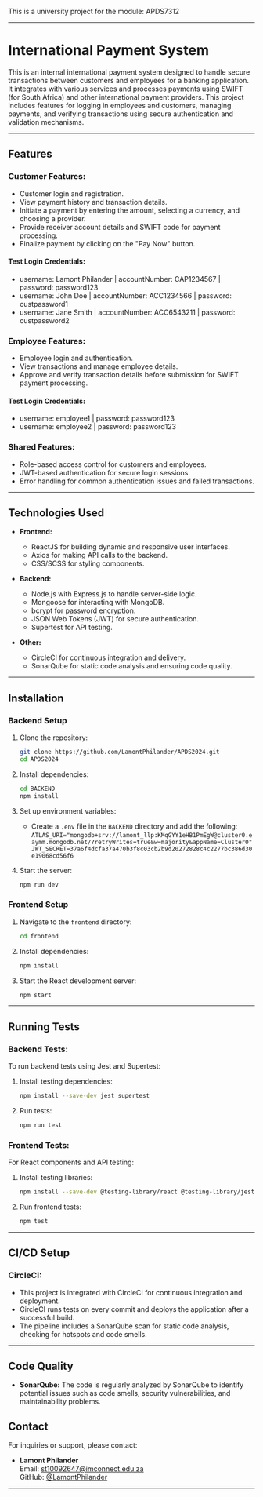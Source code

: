 This is a university project for the module: APDS7312

---

# **International Payment System**

This is an internal international payment system designed to handle secure transactions between customers and employees for a banking application. It integrates with various services and processes payments using SWIFT (for South Africa) and other international payment providers. This project includes features for logging in employees and customers, managing payments, and verifying transactions using secure authentication and validation mechanisms.

---

## **Features**

### **Customer Features:**

- Customer login and registration.
- View payment history and transaction details.
- Initiate a payment by entering the amount, selecting a currency, and choosing a provider.
- Provide receiver account details and SWIFT code for payment processing.
- Finalize payment by clicking on the "Pay Now" button.

#### **Test Login Credentials:**

- username: Lamont Philander | accountNumber: CAP1234567 | password: password123
- username: John Doe | accountNumber: ACC1234566 | password: custpassword1
- username: Jane Smith | accountNumber: ACC6543211 | password: custpassword2

### **Employee Features:**

- Employee login and authentication.
- View transactions and manage employee details.
- Approve and verify transaction details before submission for SWIFT payment processing.

#### **Test Login Credentials:**

- username: employee1 | password: password123
- username: employee2 | password: password123

### **Shared Features:**

- Role-based access control for customers and employees.
- JWT-based authentication for secure login sessions.
- Error handling for common authentication issues and failed transactions.

---

## **Technologies Used**

- **Frontend:**

  - ReactJS for building dynamic and responsive user interfaces.
  - Axios for making API calls to the backend.
  - CSS/SCSS for styling components.

- **Backend:**

  - Node.js with Express.js to handle server-side logic.
  - Mongoose for interacting with MongoDB.
  - bcrypt for password encryption.
  - JSON Web Tokens (JWT) for secure authentication.
  - Supertest for API testing.

- **Other:**
  - CircleCI for continuous integration and delivery.
  - SonarQube for static code analysis and ensuring code quality.

---

## **Installation**

### **Backend Setup**

1. Clone the repository:

   ```bash
   git clone https://github.com/LamontPhilander/APDS2024.git
   cd APDS2024
   ```

2. Install dependencies:

   ```bash
   cd BACKEND
   npm install
   ```

3. Set up environment variables:

   - Create a `.env` file in the `BACKEND` directory and add the following:
     ` ATLAS_URI="mongodb+srv://lamont_llp:KMqGYY1eHB1PmEgW@cluster0.eaymm.mongodb.net/?retryWrites=true&w=majority&appName=Cluster0"
JWT_SECRET=37a6f4dcfa37a470b3f8c03cb2b9d20272828c4c2277bc386d30e19068cd56f6
`

4. Start the server:
   ```bash
   npm run dev
   ```

### **Frontend Setup**

1. Navigate to the `frontend` directory:

   ```bash
   cd frontend
   ```

2. Install dependencies:

   ```bash
   npm install
   ```

3. Start the React development server:
   ```bash
   npm start
   ```

---

## **Running Tests**

### **Backend Tests:**

To run backend tests using Jest and Supertest:

1. Install testing dependencies:

   ```bash
   npm install --save-dev jest supertest
   ```

2. Run tests:
   ```bash
   npm run test
   ```

### **Frontend Tests:**

For React components and API testing:

1. Install testing libraries:

   ```bash
   npm install --save-dev @testing-library/react @testing-library/jest-dom
   ```

2. Run frontend tests:
   ```bash
   npm test
   ```

---

## **CI/CD Setup**

### **CircleCI:**

- This project is integrated with CircleCI for continuous integration and deployment.
- CircleCI runs tests on every commit and deploys the application after a successful build.
- The pipeline includes a SonarQube scan for static code analysis, checking for hotspots and code smells.

---

## **Code Quality**

- **SonarQube:** The code is regularly analyzed by SonarQube to identify potential issues such as code smells, security vulnerabilities, and maintainability problems.

## **Contact**

For inquiries or support, please contact:

- **Lamont Philander**  
  Email: st10092647@imconnect.edu.za  
  GitHub: [@LamontPhilander](https://github.com/LamontPhilander)

---

